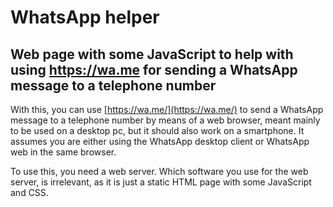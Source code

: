 # WhatsApp helper #

## Web page with some JavaScript to help with using https://wa.me for sending a WhatsApp message to a telephone number ##

With this, you can use [https://wa.me/](https://wa.me/) to send a WhatsApp message to a telephone number by means of a web browser, meant mainly to be used on a desktop pc, but it should also work on a smartphone. It assumes you are either using the WhatsApp desktop client or WhatsApp web in the same browser.

To use this, you need a web server. Which software you use for the web server, is irrelevant, as it is just a static HTML page with some JavaScript and CSS.